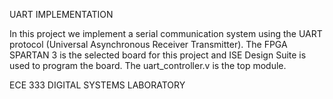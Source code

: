 UART IMPLEMENTATION

In this project we implement a serial communication system using the UART protocol (Universal Asynchronous Receiver Transmitter). The FPGA SPARTAN 3 is the selected board for this project and ISE Design Suite is used to program the board. The uart_controller.v is the top module.

ECE 333 DIGITAL SYSTEMS LABORATORY
